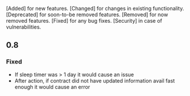 
[Added] for new features.
[Changed] for changes in existing functionality.
[Deprecated] for soon-to-be removed features.
[Removed] for now removed features.
[Fixed] for any bug fixes.
[Security] in case of vulnerabilities.


## 0.8
### Fixed
- If sleep timer was > 1 day it would cause an issue
- After action, if contract did not have updated information avail fast enough it would cause an error


